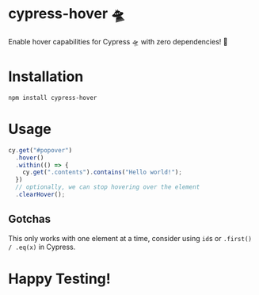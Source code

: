 # cypress-hover 🛸

Enable hover capabilities for Cypress 🛸 with zero dependencies! 💯

# Installation

```
npm install cypress-hover
```

# Usage

```ts
cy.get("#popover")
  .hover()
  .within(() => {
    cy.get(".contents").contains("Hello world!");
  })
  // optionally, we can stop hovering over the element
  .clearHover();
```

## Gotchas

This only works with one element at a time, consider using `id`s or `.first() / .eq(x)` in Cypress.

# Happy Testing!
